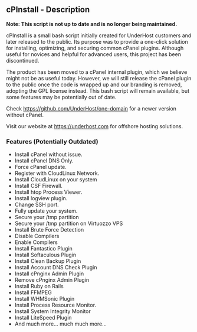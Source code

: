 
## cPInstall - Description

**Note: This script is not up to date and is no longer being maintained.**

cPInstall is a small bash script initially created for UnderHost customers and later released to the public. Its purpose was to provide a one-click solution for installing, optimizing, and securing common cPanel plugins. Although useful for novices and helpful for advanced users, this project has been discontinued.

The product has been moved to a cPanel internal plugin, which we believe might not be as useful today. However, we will still release the cPanel plugin to the public once the code is wrapped up and our branding is removed, adopting the GPL license instead. This bash script will remain available, but some features may be potentially out of date.

Check https://github.com/UnderHost/one-domain for a newer version without cPanel.

Visit our website at https://underhost.com for offshore hosting solutions.

### Features (Potentially Outdated)

- Install cPanel without issue.
- Install cPanel DNS Only.
- Force cPanel update.
- Register with CloudLinux Network.
- Install CloudLinux on your system
- Install CSF Firewall.
- Install htop Process Viewer.
- Install logview plugin.
- Change SSH port.
- Fully update your system.
- Secure your /tmp partition
- Secure your /tmp partition on Virtuozzo VPS
- Install Brute Force Detection
- Disable Compilers
- Enable Compilers
- Install Fantastico Plugin
- Install Softaculous Plugin
- Install Clean Backup Plugin
- Install Account DNS Check Plugin
- Install cPnginx Admin Plugin
- Remove cPnginx Admin Plugin
- Install Ruby on Rails
- Install FFMPEG
- Install WHMSonic Plugin
- Install Process Resource Monitor.
- Install System Integrity Monitor
- Install LiteSpeed Plugin
- And much more... much much more...
